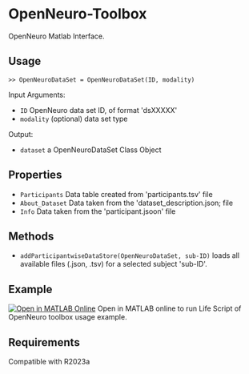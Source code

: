# OpenNeuro-Toolbox

OpenNeuro Matlab Interface.

## Usage

`>> OpenNeuroDataSet = OpenNeuroDataSet(ID, modality)`

Input Arguments:

- `ID` OpenNeuro data set ID, of format 'dsXXXXX'
- `modality` (optional) data set type

Output:
- `dataset` a OpenNeuroDataSet Class Object

## Properties
- `Participants` Data table created from 'participants.tsv' file
- `About_Dataset` Data taken from the 'dataset_description.json; file
- `Info` Data taken from the 'participant.jsoon' file


## Methods
- `addParticipantwiseDataStore(OpenNeuroDataSet, sub-ID)` loads all available files (.json, .tsv) for a selected subject 'sub-ID'.


 ## Example

[![Open in MATLAB Online](https://www.mathworks.com/images/responsive/global/open-in-matlab-online.svg)](https://matlab.mathworks.com/open/github/v1?repo=likeajumprope/OpenNEURO-toolbox&file=OpenNeuroDemo.mlx) Open in MATLAB online to run Life Script of OpenNeuro toolbox usage example.

## Requirements
Compatible with R2023a
